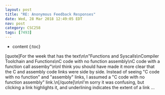 ```yaml
---
layout: post
title: "RE: Anonymous Feedback Responses"
date: Wed, 28 Mar 2018 12:49:05 EDT
nav: post
category: CSC258
tags: [7493]
---
```


* content
{:toc}

[quote]For the week that has the text\n\n"Functions and Syscalls\nCompiler Toolchain and Functions\nC code with no function assembly\nC code with a function call assemby"\n\nI think you should have made it more clear that the C and assembly code links were side by side. Instead of seeing "C code with no function" and "assembly" links, I assumed a "C code with no function assembly" link.\n[/quote]\n\nI'm sorry it was confusing, but clicking a link highlights it, and underlining indicates the extent of a link ...
<!-- more -->
<p></p>
